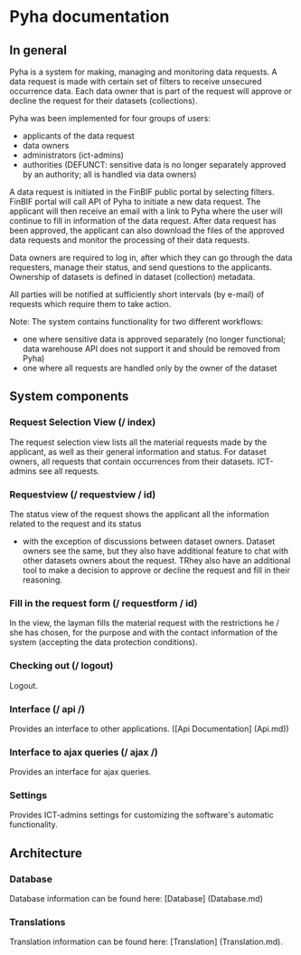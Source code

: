 # Pyha documentation

## In general

Pyha is a system for making, managing and monitoring data requests. A data request is made with certain set of filters
to receive unsecured occurrence data. Each data owner that is part of the request will approve or decline the request
for their datasets (collections). 

Pyha was been implemented for four groups of users:
- applicants of the data request
- data owners
- administrators (ict-admins)
- authorities (DEFUNCT: sensitive data is no longer separately approved by an authority; all is handled via data owners)

A data request is initiated in the FinBIF public portal by selecting filters. FinBIF portal will call API of Pyha to 
initiate a new data request. The applicant will then receive an email with a link to Pyha where the user will continue
to fill in information of the data request.  After data request has been approved, the applicant can also download the 
files of the approved data requests and monitor the processing of their data requests. 

Data owners are required to log in, after which they can go through the data requesters, manage their status, and send 
questions to the applicants. Ownership of datasets is defined in dataset (collection) metadata.

All parties will be notified at sufficiently short intervals (by e-mail) of requests which require them 
to take action.

Note: The system contains functionality for two different workflows:
 - one where sensitive data is approved separately (no longer functional; data warehouse API does not support it and should
   be removed from Pyha)
 - one where all requests are handled only by the owner of the dataset
 
## System components

### Request Selection View (/ index)

The request selection view lists all the material requests made by the applicant, as well as their
general information and status. For dataset owners, all requests that contain occurrences from their
datasets. ICT-admins see all requests.
### Requestview (/ requestview / id)

The status view of the request shows the applicant all the information related to the request and its status
 - with the exception of discussions between dataset owners. 
Dataset owners see the same, but they also have additional feature to chat with other datasets owners about 
the request. TRhey also have an additional tool to make a decision to approve or decline the request and fill
in their reasoning. 

### Fill in the request form (/ requestform / id)

In the view, the layman fills the material request with the restrictions he / she has chosen,
for the purpose and with the contact information of the system (accepting the data protection
conditions).

### Checking out (/ logout)

Logout.

### Interface (/ api /)

Provides an interface to other applications. ([Api Documentation] (Api.md))

### Interface to ajax queries (/ ajax /)

Provides an interface for ajax queries.

### Settings

Provides ICT-admins settings for customizing the software's automatic functionality.

## Architecture

### Database

Database information can be found here: [Database] (Database.md)

### Translations

Translation information can be found here: [Translation] (Translation.md).
